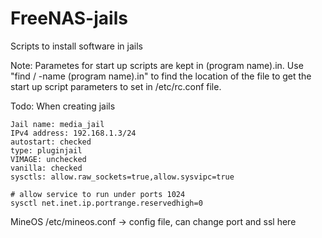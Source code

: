 # FreeNAS-jails
Scripts to install software in jails

Note: Parametes for start up scripts are kept in (program name).in.  Use "find / -name (program name).in" to find the location of the file to get the start up script parameters to set in /etc/rc.conf file.

Todo:  When creating jails

```
Jail name: media_jail
IPv4 address: 192.168.1.3/24
autostart: checked
type: pluginjail
VIMAGE: unchecked
vanilla: checked
sysctls: allow.raw_sockets=true,allow.sysvipc=true

# allow service to run under ports 1024
sysctl net.inet.ip.portrange.reservedhigh=0
```

MineOS
/etc/mineos.conf -> config file, can change port and ssl here

